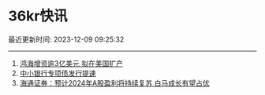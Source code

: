 # 36kr快讯

最近更新时间: 2023-12-09 09:25:32

--- 
1. [鸿海增资逾3亿美元 拟在美国扩产](https://www.36kr.com/newsflashes/2552808288147843) 
2. [中小银行专项债发行提速](https://www.36kr.com/newsflashes/2552812257548681) 
3. [海通证券：预计2024年A股盈利将持续复苏 白马成长有望占优](https://www.36kr.com/newsflashes/2552814369495172) 
